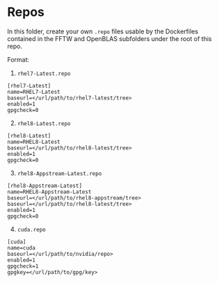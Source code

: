 # Repos

In this folder, create your own `.repo` files usable by the Dockerfiles contained in the FFTW and OpenBLAS subfolders under the root of this repo.

Format:

1. `rhel7-Latest.repo`

```
[rhel7-Latest]
name=RHEL7-Latest
baseurl=</url/path/to/rhel7-latest/tree>
enabled=1
gpgcheck=0
```

2. `rhel8-Latest.repo`

```
[rhel8-Latest]
name=RHEL8-Latest
baseurl=</url/path/to/rhel8-latest/tree>
enabled=1
gpgcheck=0
```

3. `rhel8-Appstream-Latest.repo`

```
[rhel8-Appstream-Latest]
name=RHEL8-Appstream-Latest
baseurl=</url/path/to/rhel8-appstream/tree>
baseurl=</url/path/to/rhel8-latest/tree>
enabled=1
gpgcheck=0
```

4. `cuda.repo`
```
[cuda]
name=cuda
baseurl=</url/path/to/nvidia/repo>
enabled=1
gpgcheck=1
gpgkey=</url/path/to/gpg/key>
```
